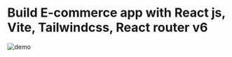 # Build E-commerce app with React js, Vite, Tailwindcss, React router v6

![demo](https://user-images.githubusercontent.com/115061491/228146759-f6ea754f-16cc-4bbd-99f1-ff735bf10aaf.jpg)
